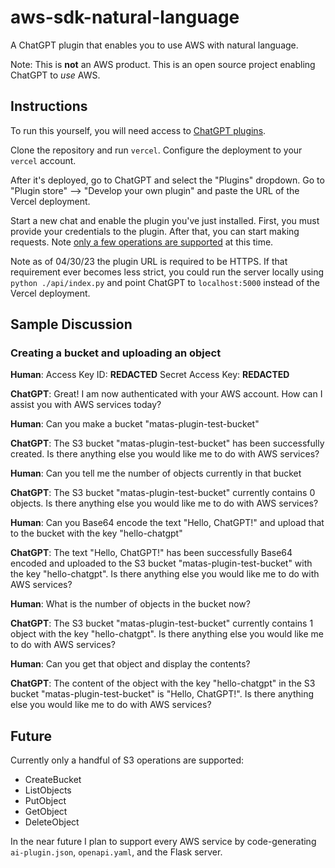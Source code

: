 # aws-sdk-natural-language

A ChatGPT plugin that enables you to use AWS with natural language.

Note: This is **not** an AWS product. This is an open source project enabling ChatGPT to *use* AWS.

## Instructions
To run this yourself, you will need access to [ChatGPT plugins](https://openai.com/blog/chatgpt-plugins). 

Clone the repository and run `vercel`. Configure the deployment to your `vercel` account.

After it's deployed, go to ChatGPT and select the "Plugins" dropdown. Go to "Plugin store" --> "Develop your own plugin" and paste the URL of the Vercel deployment.

Start a new chat and enable the plugin you've just installed. First, you must provide your credentials to the plugin. After that, you can start making requests. Note [only a few operations are supported](#future) at this time.

 Note as of 04/30/23 the plugin URL is required to be HTTPS. If that requirement ever becomes less strict, you could run the server locally using `python ./api/index.py` and point ChatGPT to `localhost:5000` instead of the Vercel deployment.

## Sample Discussion

### Creating a bucket and uploading an object

**Human**: Access Key ID: **REDACTED**
Secret Access Key: **REDACTED**

**ChatGPT**: Great! I am now authenticated with your AWS account. How can I assist you with AWS services today?

**Human**: Can you make a bucket "matas-plugin-test-bucket"

**ChatGPT**: The S3 bucket "matas-plugin-test-bucket" has been successfully created. Is there anything else you would like me to do with AWS services?

**Human**: Can you tell me the number of objects currently in that bucket

**ChatGPT**: The S3 bucket "matas-plugin-test-bucket" currently contains 0 objects. Is there anything else you would like me to do with AWS services?

**Human**: Can you Base64 encode the text "Hello, ChatGPT!" and upload that to the bucket with the key "hello-chatgpt"

**ChatGPT**: The text "Hello, ChatGPT!" has been successfully Base64 encoded and uploaded to the S3 bucket "matas-plugin-test-bucket" with the key "hello-chatgpt". Is there anything else you would like me to do with AWS services?

**Human**: What is the number of objects in the bucket now?

**ChatGPT**: The S3 bucket "matas-plugin-test-bucket" currently contains 1 object with the key "hello-chatgpt". Is there anything else you would like me to do with AWS services?

**Human**: Can you get that object and display the contents?

**ChatGPT**: The content of the object with the key "hello-chatgpt" in the S3 bucket "matas-plugin-test-bucket" is "Hello, ChatGPT!". Is there anything else you would like me to do with AWS services?

## Future

Currently only a handful of S3 operations are supported:
- CreateBucket
- ListObjects
- PutObject
- GetObject
- DeleteObject

In the near future I plan to support every AWS service by code-generating `ai-plugin.json`, `openapi.yaml`, and the Flask server. 
